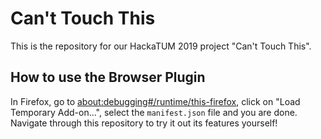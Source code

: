 # Can't Touch This

This is the repository for our HackaTUM 2019 project "Can't Touch This".

## How to use the Browser Plugin

In Firefox, go to [about:debugging#/runtime/this-firefox](about:debugging#/runtime/this-firefox), click on
"Load Temporary Add-on...", select the `manifest.json` file and you are done.  
Navigate through this repository to try it out its features yourself!
